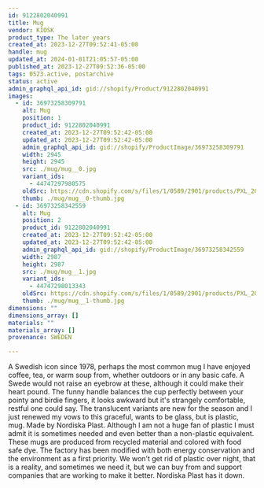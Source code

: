 ```yaml
---
id: 9122802040991
title: Mug
vendor: KIOSK
product_type: The later years
created_at: 2023-12-27T09:52:41-05:00
handle: mug
updated_at: 2024-01-01T21:05:57-05:00
published_at: 2023-12-27T09:52:36-05:00
tags: 0523.active, postarchive
status: active
admin_graphql_api_id: gid://shopify/Product/9122802040991
images:
  - id: 36973258309791
    alt: Mug
    position: 1
    product_id: 9122802040991
    created_at: 2023-12-27T09:52:42-05:00
    updated_at: 2023-12-27T09:52:42-05:00
    admin_graphql_api_id: gid://shopify/ProductImage/36973258309791
    width: 2945
    height: 2945
    src: ./mug/mug__0.jpg
    variant_ids:
      - 44747297980575
    oldSrc: https://cdn.shopify.com/s/files/1/0589/2901/products/PXL_20230322_133546650.jpg?v=1703688762
    thumb: ./mug/mug__0-thumb.jpg
  - id: 36973258342559
    alt: Mug
    position: 2
    product_id: 9122802040991
    created_at: 2023-12-27T09:52:42-05:00
    updated_at: 2023-12-27T09:52:42-05:00
    admin_graphql_api_id: gid://shopify/ProductImage/36973258342559
    width: 2987
    height: 2987
    src: ./mug/mug__1.jpg
    variant_ids:
      - 44747298013343
    oldSrc: https://cdn.shopify.com/s/files/1/0589/2901/products/PXL_20230322_133448244.jpg?v=1703688762
    thumb: ./mug/mug__1-thumb.jpg
dimensions: ""
dimensions_array: []
materials: ""
materials_array: []
provenance: SWEDEN

---
```


A Swedish icon since 1978, perhaps the most common mug I have enjoyed coffee, tea, or warm soup from, whether outdoors or in any basic cafe. A Swede would not raise an eyebrow at these, although it could make their heart pound. The funny handle balances the cup perfectly between your pointy and birdie fingers, it looks awkward but it's strangely comfortable, restful one could say. The translucent variants are new for the season and I just renewed my vows to this graceful, wants to be glass, but is plastic, mug. Made by Nordiska Plast. Although I am not a huge fan of plastic I must admit it is sometimes needed and even better than a non-plastic equivalent. These mugs are produced from recycled material and colored with food safe dye. The factory has been modified with both energy conservation and the environment as a first priority. We won't get rid of plastic over night, that is a reality, and sometimes we need it, but we can buy from and support companies that are working to make it better. Nordiska Plast has it down.